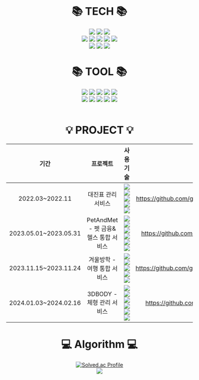 <div align=center>

<!--![header](https://capsule-render.vercel.app/api?type=waving&color=auto&height=200&section=header&text=박형규's%20GitHub&fontSize=60&fontColor=FFFFFF)-->

<h1>📚 TECH 📚</h1>

<img src="https://img.shields.io/badge/java-007396?style=for-the-badge&logo=java&logoColor=white">
<img src="https://img.shields.io/badge/javascript-F7DF1E?style=for-the-badge&logo=javascript&logoColor=black">
<img src="https://img.shields.io/badge/python-3776AB?style=for-the-badge&logo=python&logoColor=white">

<br>

<img src="https://img.shields.io/badge/html5-E34F26?style=for-the-badge&logo=html5&logoColor=white"> 
<img src="https://img.shields.io/badge/css-1572B6?style=for-the-badge&logo=css3&logoColor=white"> 
<img src="https://img.shields.io/badge/oracle-F80000?style=for-the-badge&logo=oracle&logoColor=white"> 
<img src="https://img.shields.io/badge/mysql-4479A1?style=for-the-badge&logo=mysql&logoColor=white"> 
<img src="https://img.shields.io/badge/mariaDB-003545?style=for-the-badge&logo=mariaDB&logoColor=white"> 

<br>

<img src="https://img.shields.io/badge/spring-6DB33F?style=for-the-badge&logo=spring&logoColor=white"> 
<img src="https://img.shields.io/badge/vue-4FC08D?style=for-the-badge&logo=vue.js&logoColor=black"> 
<img src="https://img.shields.io/badge/bootstrap-7952B3?style=for-the-badge&logo=bootstrap&logoColor=white">
<br>

<h1>📚 TOOL 📚</h1>
<img src="https://img.shields.io/badge/linux-FCC624?style=for-the-badge&logo=linux&logoColor=black"> 
<img src="https://img.shields.io/badge/aws-232F3E?style=for-the-badge&logo=amazonaws&logoColor=white">
<img src="https://img.shields.io/badge/docker-2496ED?style=for-the-badge&logo=docker&logoColor=black">
<img src="https://img.shields.io/badge/jenkins-D24939?style=for-the-badge&logo=jenkins&logoColor=black">
<img src="https://img.shields.io/badge/nginx-009639?style=for-the-badge&logo=nginx&logoColor=black">

<br>

<img src="https://img.shields.io/badge/github-181717?style=for-the-badge&logo=github&logoColor=white">
<img src="https://img.shields.io/badge/git-F05032?style=for-the-badge&logo=git&logoColor=white">
<img src="https://img.shields.io/badge/intelliJ-000000?style=for-the-badge&logo=intellijidea&logoColor=white">
<img src="https://img.shields.io/badge/eclipse-2C2255?style=for-the-badge&logo=eclipseide&logoColor=white">
<img src="https://img.shields.io/badge/vscode-007acc?style=for-the-badge&logo=visualstudiocode&logoColor=white">

<br>
<br>

<h1>💡 PROJECT 💡</h1>

|기간|프로젝트|사용 기술|url|
|:---:|:---:|:---:|:---:|
|2022.03~2022.11|대진표 관리 서비스|<img src="https://img.shields.io/badge/Java-007396?style=flat&logo=Java&logoColor=white"> <img src="https://img.shields.io/badge/springboot-6DB33F?style=flat&logo=springboot&logoColor=white"> <img src="https://img.shields.io/badge/mariaDB-003545?style=flat&logo=mariadb&logoColor=white"> <img src="https://img.shields.io/badge/bootstrap-7952B3?style=flat&logo=bootstrap&logoColor=white"> <img src="https://img.shields.io/badge/aws-232f3e?style=flat&logo=amazonaws&logoColor=white">|https://github.com/gudrb4869/draw-webapp|
|2023.05.01~2023.05.31|PetAndMet - 펫 금융&헬스 통합 서비스|<img src="https://img.shields.io/badge/Java-007396?style=flat&logo=Java&logoColor=white"> <img src="https://img.shields.io/badge/springboot-6DB33F?style=flat&logo=springboot&logoColor=white"> <img src="https://img.shields.io/badge/mysql-4479A1?style=flat&logo=mysql&logoColor=white"> <img src="https://img.shields.io/badge/html-e34f26?style=flat&logo=html5&logoColor=white"> <img src="https://img.shields.io/badge/css-1572b6?style=flat&logo=css3&logoColor=white"> <img src="https://img.shields.io/badge/javascript-f7df1e?style=flat&logo=javascript&logoColor=white">|https://github.com/gudrb4869/petandmet|
|2023.11.15~2023.11.24|겨울방학 - 여행 통합 서비스|<img src="https://img.shields.io/badge/Java-007396?style=flat&logo=Java&logoColor=white"> <img src="https://img.shields.io/badge/springboot-6DB33F?style=flat&logo=springboot&logoColor=white"> <img src="https://img.shields.io/badge/mysql-4479A1?style=flat&logo=mysql&logoColor=white"> <img src="https://img.shields.io/badge/vue-4FC08D?style=flat&logo=vue.js&logoColor=white"> <img src="https://img.shields.io/badge/axios-5A29E4?style=flat&logo=axios&logoColor=white">|https://github.com/gudrb4869/wintervacation|
|2024.01.03~2024.02.16|3DBODY - 체형 관리 서비스|<img src="https://img.shields.io/badge/springboot-6DB33F?style=flat&logo=springboot&logoColor=white"> <img src="https://img.shields.io/badge/jpa-fffff0?style=flat&logo=jpa&logoColor=black"> <img src="https://img.shields.io/badge/querydsl-007396?style=flat&logo=querydsl&logoColor=black"> <img src="https://img.shields.io/badge/aws-232F3E?style=flat&logo=amazonaws&logoColor=white"> <img src="https://img.shields.io/badge/docker-2496ED?style=flat&logo=docker&logoColor=black"> <img src="https://img.shields.io/badge/jenkins-D24939?style=flat&logo=jenkins&logoColor=black">|https://github.com/gudrb4869/3dbody|

<h1>💻 Algorithm 💻</h1>

[![Solved.ac Profile](http://mazassumnida.wtf/api/generate_badge?boj=gudrb4869)](https://solved.ac/gudrb4869)
<br>
<img src="http://mazandi.herokuapp.com/api?handle=gudrb4869&theme=warm"/>

</div>
